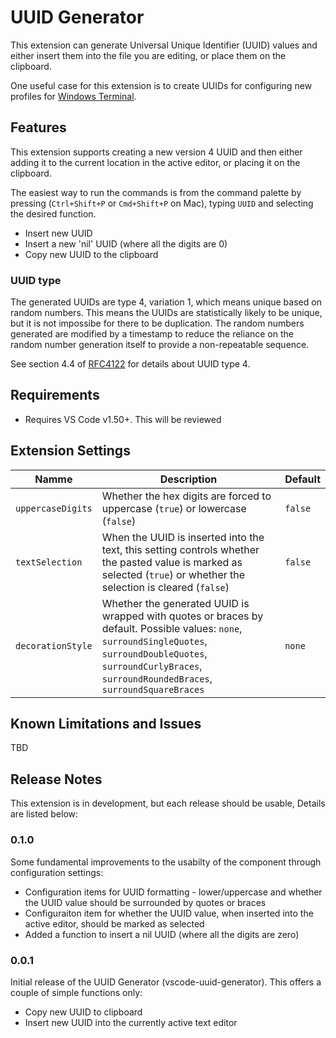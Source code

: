 # UUID Generator

This extension can generate Universal Unique Identifier (UUID) values and either insert them into the file you are editing, or place them on the clipboard.

One useful case for this extension is to create UUIDs for configuring new profiles for [Windows Terminal](https://docs.microsoft.com/en-us/windows/terminal/).

## Features

This extension supports creating a new version 4 UUID and then either adding it to the current location in the active editor, or placing it on the clipboard.

The easiest way to run the commands is from the command palette by pressing (`Ctrl+Shift+P` or `Cmd+Shift+P` on Mac), typing `UUID` and selecting the desired function.
* Insert new UUID
* Insert a new 'nil' UUID (where all the digits are 0)
* Copy new UUID to the clipboard

### UUID type
The generated UUIDs are type 4, variation 1, which means unique based on random numbers. This means the UUIDs are statistically likely to be unique, but it is not impossibe for there to be duplication. The random numbers generated are modified by a timestamp to reduce the reliance on the random number generation itself to provide a non-repeatable sequence.

See section 4.4 of [RFC4122](https://www.ietf.org/rfc/rfc4122.txt) for details about UUID type 4.

## Requirements

* Requires VS Code v1.50+. This will be reviewed

## Extension Settings

| Namme | Description | Default |
|--|--|--|
| `uppercaseDigits` | Whether the hex digits are forced to uppercase (`true`) or lowercase (`false`) | `false` |
| `textSelection`   | When the UUID is inserted into the text, this setting controls whether the pasted value is marked as selected (`true`) or whether the selection is cleared (`false`) | `false` |
| `decorationStyle` | Whether the generated UUID is wrapped with quotes or braces by default. Possible values: `none`, `surroundSingleQuotes`, `surroundDoubleQuotes`, `surroundCurlyBraces`, `surroundRoundedBraces`, `surroundSquareBraces` | `none` |

## Known Limitations and Issues

TBD

## Release Notes

This extension is in development, but each release should be usable, Details are listed below:

### 0.1.0

Some fundamental improvements to the usabilty of the component through configuration settings:
* Configuration items for UUID formatting - lower/uppercase and whether the UUID value should be surrounded by quotes or braces
* Configuraiton item for whether the UUID value, when inserted into the active editor, should be marked as selected
* Added a function to insert a nil UUID (where all the digits are zero)

### 0.0.1

Initial release of the UUID Generator (vscode-uuid-generator). This offers a couple of simple functions only:
* Copy new UUID to clipboard
* Insert new UUID into the currently active text editor
